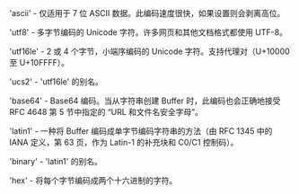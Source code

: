 'ascii' - 仅适用于 7 位 ASCII 数据。此编码速度很快，如果设置则会剥离高位。

'utf8' - 多字节编码的 Unicode 字符。许多网页和其他文档格式都使用 UTF-8。

'utf16le' - 2 或 4 个字节，小端序编码的 Unicode 字符。支持代理对（U+10000 至 U+10FFFF）。

'ucs2' - 'utf16le' 的别名。

'base64' - Base64 编码。当从字符串创建 Buffer 时，此编码也会正确地接受 RFC 4648 第 5 节中指定的 “URL 和文件名安全字母”。

'latin1' - 一种将 Buffer 编码成单字节编码字符串的方法（由 RFC 1345 中的 IANA 定义，第 63 页，作为 Latin-1 的补充块和 C0/C1 控制码）。

'binary' - 'latin1' 的别名。

'hex' - 将每个字节编码成两个十六进制的字符。